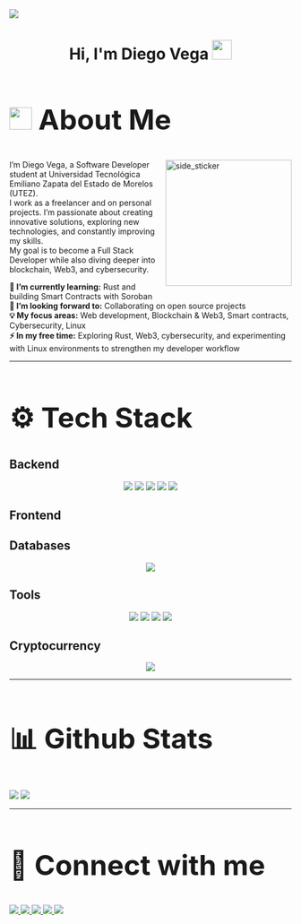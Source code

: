 <img src="https://user-images.githubusercontent.com/73097560/115834477-dbab4500-a447-11eb-908a-139a6edaec5c.gif">

<h1 align="center"><b>Hi, I'm Diego Vega</b> <img src="https://media.giphy.com/media/hvRJCLFzcasrR4ia7z/giphy.gif" width="35"></h1>

<h2 style="font-size:50px;" align="left">
  <img src="https://github.com/7oSkaaa/7oSkaaa/blob/main/Images/about_me.gif?raw=true" width="40px"> About Me
</h2>

<p align="left">
  <img src="https://media.giphy.com/media/TEnXkcsHrP4YedChhA/giphy.gif" width="225" height="225" alt="side_sticker" align="right"/>
I’m Diego Vega, a Software Developer student at Universidad Tecnológica Emiliano Zapata del Estado de Morelos (UTEZ).<br>
I work as a freelancer and on personal projects. I’m passionate about creating innovative solutions, exploring new technologies, and constantly improving my skills.<br>
My goal is to become a Full Stack Developer while also diving deeper into blockchain, Web3, and cybersecurity.
</p>

**🌱 I’m currently learning:** Rust and building Smart Contracts with Soroban  
**👯 I’m looking forward to:** Collaborating on open source projects  
**💡 My focus areas:** Web development, Blockchain & Web3, Smart contracts, Cybersecurity, Linux  
**⚡ In my free time:** Exploring Rust, Web3, cybersecurity, and experimenting with Linux environments to strengthen my developer workflow  

---

<h2 style="font-size:50px;" align="left">⚙️ Tech Stack</h2>

## Backend  
<div align="center">
     <img src="https://img.shields.io/badge/c-%2300599C.svg?style=for-the-badge&logo=c&logoColor=white">
     <img src="https://img.shields.io/badge/java-%23ED8B00.svg?style=for-the-badge&logo=openjdk&logoColor=white">
     <img src="https://img.shields.io/badge/python-3670A0?style=for-the-badge&logo=python&logoColor=ffdd54">
     <img src="https://img.shields.io/badge/rust-%23000000.svg?style=for-the-badge&logo=rust&logoColor=white">
     <img src="https://img.shields.io/badge/typescript-%23007ACC.svg?style=for-the-badge&logo=typescript&logoColor=white">
</div>

## Frontend  
<div align="center">  
<!-- aquí pones tus frontend logos -->  
</div>

## Databases  
<div align="center">
     <img src="https://img.shields.io/badge/Oracle-F80000?style=for-the-badge&logo=oracle&logoColor=white"> 
</div>

## Tools  
<div align="center">
     <img src="https://img.shields.io/badge/git-%23F05033.svg?style=for-the-badge&logo=git&logoColor=white">
     <img src="https://img.shields.io/badge/github-%23121011.svg?style=for-the-badge&logo=github&logoColor=white">
     <img src="https://img.shields.io/badge/Visual%20Studio%20Code-0078d7.svg?style=for-the-badge&logo=visual-studio-code&logoColor=white">
     <img src="https://img.shields.io/badge/Arch%20Linux-1793D1?logo=arch-linux&logoColor=fff&style=for-the-badge">
</div>

## Cryptocurrency  
<div align="center">
     <img src="https://img.shields.io/badge/Stellar-7D00FF?style=for-the-badge&logo=Stellar&logoColor=white">
</div>

---

<h2 style="font-size:50px;" align="left">📊 Github Stats</h2>

[![](https://github-readme-stats.vercel.app/api?username=diegoveme&show_icons=true&theme=tokyonight&hide_border=true&locale=en)](https://github.com/diegoveme)
[![](https://github-readme-streak-stats.herokuapp.com/?user=diegoveme&theme=material-palenight)](https://github.com/diegoveme)

---

<h2 style="font-size:50px;" align="left">🤝 Connect with me</h2>

<a href= "https://www.instagram.com/diego_veme">
    <img src="https://img.shields.io/badge/Instagram-%23E4405F.svg?style=for-the-badge&logo=Instagram&logoColor=white">
</a>
<a href="https://x.com/diegosanvm" >
  <img src="https://img.shields.io/badge/X-%23000000.svg?style=for-the-badge&logo=X&logoColor=white">
</a>
<a href="https://www.linkedin.com/in/diego-vega-762397371/" >
  <img src="https://img.shields.io/badge/linkedin-%230077B5.svg?style=for-the-badge&logo=linkedin&logoColor=white">
</a>
<a href="https://t.me/diegoveme">
  <img src="https://img.shields.io/badge/Telegram-2CA5E0?style=for-the-badge&logo=telegram&logoColor=white">
</a>

<img src="https://user-images.githubusercontent.com/73097560/115834477-dbab4500-a447-11eb-908a-139a6edaec5c.gif">

